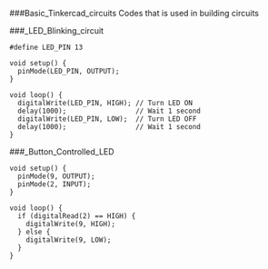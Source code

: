 ###Basic_Tinkercad_circuits
Codes that is used in building circuits

###_LED_Blinking_circuit
```
#define LED_PIN 13

void setup() {
  pinMode(LED_PIN, OUTPUT);
}

void loop() {
  digitalWrite(LED_PIN, HIGH); // Turn LED ON
  delay(1000);                 // Wait 1 second
  digitalWrite(LED_PIN, LOW);  // Turn LED OFF
  delay(1000);                 // Wait 1 second
}
```
###_Button_Controlled_LED
```
void setup() {
  pinMode(9, OUTPUT);
  pinMode(2, INPUT);
}

void loop() {
  if (digitalRead(2) == HIGH) {
    digitalWrite(9, HIGH);
  } else {
    digitalWrite(9, LOW);
  }
}
```
